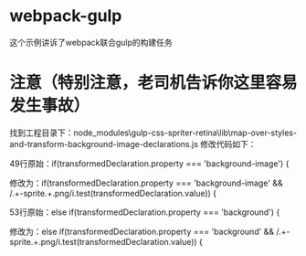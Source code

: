 # webpack-gulp
这个示例讲诉了webpack联合gulp的构建任务
# 注意（特别注意，老司机告诉你这里容易发生事故）
找到工程目录下：node_modules\gulp-css-spriter-retina\lib\map-over-styles-and-transform-background-image-declarations.js 修改代码如下：

49行原始：if(transformedDeclaration.property === 'background-image') {

修改为：if(transformedDeclaration.property === 'background-image' && /.+\-sprite.+\.png/i.test(transformedDeclaration.value)) {

53行原始：else if(transformedDeclaration.property === 'background') {

修改为：else if(transformedDeclaration.property === 'background' && /.+\-sprite.+\.png/i.test(transformedDeclaration.value)) {
